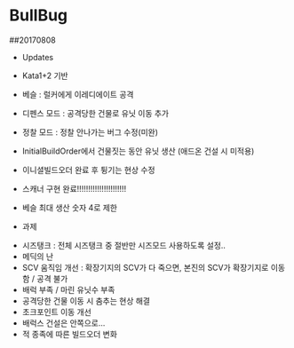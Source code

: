# BullBug


##20170808

* Updates
+ Kata1+2 기반

+ 베슬 : 럴커에게 이레디에이트 공격
+ 디펜스 모드 : 공격당한 건물로 유닛 이동 추가
+ 정찰 모드 : 정찰 안나가는 버그 수정(미완)
+ InitialBuildOrder에서 건물짓는 동안 유닛 생산 (애드온 건설 시 미적용)
+ 이니셜빌드오더 완료 후 튕기는 현상 수정 

+ 스캐너 구현 완료!!!!!!!!!!!!!!!!!!!!!!
+ 베슬 최대 생산 숫자 4로 제한


* 과제
+ 시즈탱크 : 전체 시즈탱크 중 절반만 시즈모드 사용하도록 설정..
+ 메딕의 난
+ SCV 움직임 개선 : 확장기지의 SCV가 다 죽으면, 본진의 SCV가 확장기지로 이동함 / 공격 불가
+ 배럭 부족 / 마린 유닛수 부족
+ 공격당한 건물 이동 시 춤추는 현상 해결
+ 초크포인트 이동 개선
+ 배럭스 건설은 안쪽으로...
+ 적 종족에 따른 빌드오더 변화
